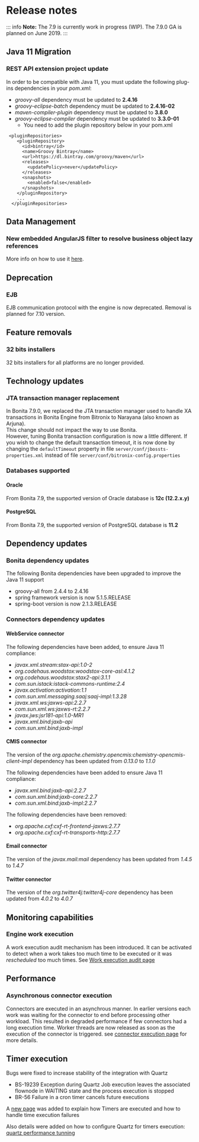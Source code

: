 # Release notes

::: info
**Note:** The 7.9 is currently work in progress (WIP). The 7.9.0 GA is planned on June 2019.
:::

## Java 11 Migration

<a id="rest-api-extension-update"/>

### REST API extension project update
In order to be compatible with Java 11, you must update the following plug-ins dependencies in your _pom.xml_:
* _groovy-all_ dependency must be updated to **2.4.16**
* _groovy-eclipse-batch_ dependency must be updated to **2.4.16-02** 
* _maven-compiler-plugin_ dependency must be updated to **3.8.0** 
* _groovy-eclipse-compiler_ dependency must be updated to **3.3.0-01**
	* You need to add the plugin repository below in your pom.xml
```
 <pluginRepositories>
    <pluginRepository>
      <id>bintray</id>
      <name>Groovy Bintray</name>
      <url>https://dl.bintray.com/groovy/maven</url>
      <releases>
        <updatePolicy>never</updatePolicy>
      </releases>
      <snapshots>
        <enabled>false</enabled>
      </snapshots>
    </pluginRepository>
    ...
  </pluginRepositories>
``` 

## Data Management

<a id="uid-lazyRef-filter"/>

### New embedded AngularJS filter to resolve business object lazy references
More info on how to use it [here](variables.md).

## Deprecation

### EJB

EJB communication protocol with the engine is now deprecated. Removal is planned for 7.10 version.

## Feature removals

<a id="32bits-installers"/>

### 32 bits installers
32 bits installers for all platforms are no longer provided.


## Technology updates

### JTA transaction manager replacement

In Bonita 7.9.0, we replaced the JTA transaction manager used to handle XA transactions in Bonita Engine from
Bitronix to Narayana (also known as Arjuna).  
This change should not impact the way to use Bonita.  
However, tuning Bonita transaction configuration is now a little different. If you wish to change the default transaction timeout,
it is now done by changing the `defaultTimeout` property in file `server/conf/jbossts-properties.xml`  instead of
file `server/conf/bitronix-config.properties`

### Databases supported

#### Oracle

From Bonita 7.9, the supported version of Oracle database is **12c (12.2.x.y)**

#### PostgreSQL

From Bonita 7.9, the supported version of PostgreSQL database is **11.2**


<a id="other-dependencies"/>

## Dependency updates

### Bonita dependency updates

<a id="java-11-lib-update"/>

The following Bonita dependencies have been upgraded to improve the Java 11 support
* groovy-all from 2.4.4 to 2.4.16
* spring framework version is now 5.1.5.RELEASE
* spring-boot version is now 2.1.3.RELEASE

### Connectors dependency updates

<a id="connector-dependency-updates"/>

#### WebService connector

The following dependencies have been added, to ensure Java 11 compliance:

 - _javax.xml.stream:stax-api:1.0-2_
 - _org.codehaus.woodstox:woodstox-core-asl:4.1.2_
 - _org.codehaus.woodstox:stax2-api:3.1.1_
 - _com.sun.istack:istack-commons-runtime:2.4_
 - _javax.activation:activation:1.1_
 - _com.sun.xml.messaging.saaj:saaj-impl:1.3.28_
 - _javax.xml.ws:jaxws-api:2.2.7_
 - _com.sun.xml.ws:jaxws-rt:2.2.7_
 - _javax.jws:jsr181-api:1.0-MR1_
 - _javax.xml.bind:jaxb-api_
 - _com.sun.xml.bind:jaxb-impl_

#### CMIS connector

The version of the _org.apache.chemistry.opencmis:chemistry-opencmis-client-impl_ dependency has been updated from _0.13.0_ to _1.1.0_

The following dependencies have been added to ensure Java 11 compliance:

- _javax.xml.bind:jaxb-api:2.2.7_
- _com.sun.xml.bind:jaxb-core:2.2.7_
- _com.sun.xml.bind:jaxb-impl:2.2.7_

The following dependencies have been removed: 

- _org.apache.cxf:cxf-rt-frontend-jaxws:2.7.7_
- _org.apache.cxf:cxf-rt-transports-http:2.7.7_

#### Email connector

The version of the _javax.mail:mail_ dependency has been updated from _1.4.5_ to _1.4.7_

#### Twitter connector

The version of the _org.twitter4j:twitter4j-core_ dependency has been updated from _4.0.2_ to _4.0.7_

## Monitoring capabilities

### Engine work execution

A work execution audit mechanism has been introduced. It can be activated
to detect when a work takes too much time to be executed or it was _rescheduled_
too much times.
See [Work execution audit page](work-execution-audit.md)

## Performance

### Asynchronous connector execution

Connectors are executed in an asynchrous manner. In earlier versions each work was waiting for the connector to end before processing other workload. This resulted in degraded performance if few connectors had a long execution time.
Worker threads are now released as soon as the execution of the connector is triggered. see [connector execution page](connectors-execution.md) for more details.

## Timer execution

Bugs were fixed to increase stability of the integration with Quartz

* BS-19239 Exception during Quartz Job execution leaves the associated flownode in WAITING state and the process execution is stopped
* BR-56 Failure in a cron timer cancels future executions

A [new page](timers-execution.md) was added to explain how Timers are executed and how to handle time execution failures

Also details were added on how to configure Quartz for timers execution: [quartz performance tunning](performance-tunning.md#cron)

